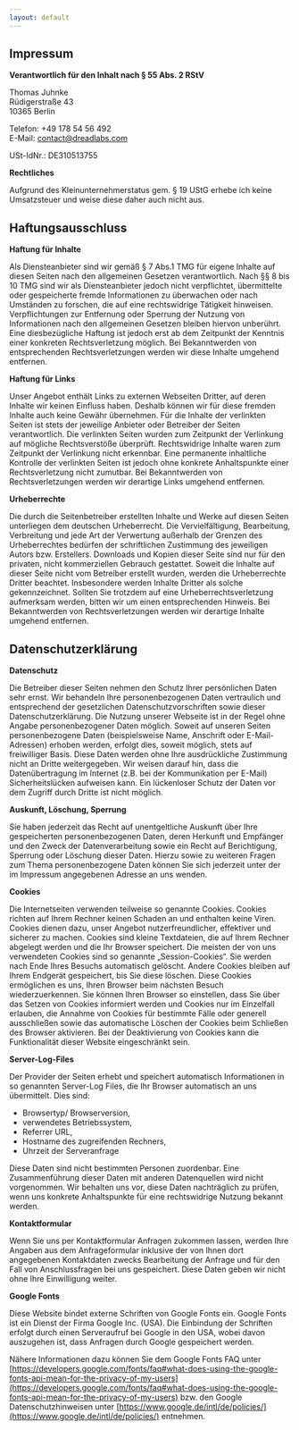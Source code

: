 ```yaml
---
layout: default
---
```

<section class="section--center mdl-grid">

<div class="mdl-cell mdl-cell--12-col" markdown="1">

## Impressum

**Verantwortlich für den Inhalt nach § 55 Abs. 2 RStV**<br>

Thomas Juhnke<br>
Rüdigerstraße 43<br>
10365 Berlin

Telefon: +49 178 54 56 492<br>
E-Mail: [contact@dreadlabs.com](mailto:contact@dreadlabs.com)

USt-IdNr.: DE310513755

**Rechtliches**

Aufgrund des Kleinunternehmerstatus gem. § 19 UStG erhebe ich keine Umsatzsteuer 
und weise diese daher auch nicht aus.

## Haftungsausschluss

**Haftung für Inhalte**<br>

Als Diensteanbieter sind wir gemäß § 7 Abs.1 TMG für eigene Inhalte auf diesen 
Seiten nach den allgemeinen Gesetzen verantwortlich. Nach §§ 8 bis 10 TMG sind 
wir als Diensteanbieter jedoch nicht verpflichtet, übermittelte oder 
gespeicherte fremde Informationen zu überwachen oder nach Umständen zu forschen, 
die auf eine rechtswidrige Tätigkeit hinweisen. Verpflichtungen zur Entfernung 
oder Sperrung der Nutzung von Informationen nach den allgemeinen Gesetzen bleiben 
hiervon unberührt. Eine diesbezügliche Haftung ist jedoch erst ab dem Zeitpunkt 
der Kenntnis einer konkreten Rechtsverletzung möglich. Bei Bekanntwerden von 
entsprechenden Rechtsverletzungen werden wir diese Inhalte umgehend entfernen.

**Haftung für Links**<br>

Unser Angebot enthält Links zu externen Webseiten Dritter, auf deren Inhalte wir 
keinen Einfluss haben. Deshalb können wir für diese fremden Inhalte auch keine 
Gewähr übernehmen. Für die Inhalte der verlinkten Seiten ist stets der jeweilige 
Anbieter oder Betreiber der Seiten verantwortlich. Die verlinkten Seiten wurden 
zum Zeitpunkt der Verlinkung auf mögliche Rechtsverstöße überprüft. Rechtswidrige 
Inhalte waren zum Zeitpunkt der Verlinkung nicht erkennbar. Eine permanente 
inhaltliche Kontrolle der verlinkten Seiten ist jedoch ohne konkrete 
Anhaltspunkte einer Rechtsverletzung nicht zumutbar. Bei Bekanntwerden von 
Rechtsverletzungen werden wir derartige Links umgehend entfernen.

**Urheberrechte**<br>

Die durch die Seitenbetreiber erstellten Inhalte und Werke auf diesen Seiten 
unterliegen dem deutschen Urheberrecht. Die Vervielfältigung, Bearbeitung, 
Verbreitung und jede Art der Verwertung außerhalb der Grenzen des Urheberrechtes 
bedürfen der schriftlichen Zustimmung des jeweiligen Autors bzw. Erstellers. 
Downloads und Kopien dieser Seite sind nur für den privaten, nicht kommerziellen 
Gebrauch gestattet. Soweit die Inhalte auf dieser Seite nicht vom Betreiber 
erstellt wurden, werden die Urheberrechte Dritter beachtet. Insbesondere werden 
Inhalte Dritter als solche gekennzeichnet. Sollten Sie trotzdem auf eine 
Urheberrechtsverletzung aufmerksam werden, bitten wir um einen entsprechenden 
Hinweis. Bei Bekanntwerden von Rechtsverletzungen werden wir derartige Inhalte 
umgehend entfernen.

## Datenschutzerklärung

**Datenschutz**<br>

Die Betreiber dieser Seiten nehmen den Schutz Ihrer persönlichen Daten sehr ernst. 
Wir behandeln Ihre personenbezogenen Daten vertraulich und entsprechend der 
gesetzlichen Datenschutzvorschriften sowie dieser Datenschutzerklärung. Die 
Nutzung unserer Webseite ist in der Regel ohne Angabe personenbezogener Daten 
möglich. Soweit auf unseren Seiten personenbezogene Daten (beispielsweise Name, 
Anschrift oder E-Mail-Adressen) erhoben werden, erfolgt dies, soweit möglich, 
stets auf freiwilliger Basis. Diese Daten werden ohne Ihre ausdrückliche 
Zustimmung nicht an Dritte weitergegeben. Wir weisen darauf hin, dass die 
Datenübertragung im Internet (z.B. bei der Kommunikation per E-Mail) 
Sicherheitslücken aufweisen kann. Ein lückenloser Schutz der Daten vor dem Zugriff 
durch Dritte ist nicht möglich.

**Auskunft, Löschung, Sperrung**<br>

Sie haben jederzeit das Recht auf unentgeltliche Auskunft über Ihre 
gespeicherten personenbezogenen Daten, deren Herkunft und Empfänger und den Zweck 
der Datenverarbeitung sowie ein Recht auf Berichtigung, Sperrung oder Löschung 
dieser Daten. Hierzu sowie zu weiteren Fragen zum Thema personenbezogene Daten 
können Sie sich jederzeit unter der im Impressum angegebenen Adresse an uns 
wenden.

**Cookies**<br>

Die Internetseiten verwenden teilweise so genannte Cookies. Cookies richten auf 
Ihrem Rechner keinen Schaden an und enthalten keine Viren. Cookies dienen dazu, 
unser Angebot nutzerfreundlicher, effektiver und sicherer zu machen. Cookies sind 
kleine Textdateien, die auf Ihrem Rechner abgelegt werden und die Ihr Browser 
speichert. Die meisten der von uns verwendeten Cookies sind so genannte „Session-Cookies“. 
Sie werden nach Ende Ihres Besuchs automatisch gelöscht. Andere Cookies bleiben 
auf Ihrem Endgerät gespeichert, bis Sie diese löschen. Diese Cookies ermöglichen 
es uns, Ihren Browser beim nächsten Besuch wiederzuerkennen. Sie können Ihren 
Browser so einstellen, dass Sie über das Setzen von Cookies informiert werden 
und Cookies nur im Einzelfall erlauben, die Annahme von Cookies für bestimmte 
Fälle oder generell ausschließen sowie das automatische Löschen der Cookies beim 
Schließen des Browser aktivieren. Bei der Deaktivierung von Cookies kann die 
Funktionalität dieser Website eingeschränkt sein.

**Server-Log-Files**<br>

Der Provider der Seiten erhebt und speichert automatisch Informationen in so 
genannten Server-Log Files, die Ihr Browser automatisch an uns übermittelt. 
Dies sind:

  - Browsertyp/ Browserversion,
  - verwendetes Betriebssystem,
  - Referrer URL,
  - Hostname des zugreifenden Rechners,
  - Uhrzeit der Serveranfrage

Diese Daten sind nicht bestimmten Personen zuordenbar. Eine Zusammenführung 
dieser Daten mit anderen Datenquellen wird nicht vorgenommen. Wir behalten uns 
vor, diese Daten nachträglich zu prüfen, wenn uns konkrete Anhaltspunkte für 
eine rechtswidrige Nutzung bekannt werden.

**Kontaktformular**<br>

Wenn Sie uns per Kontaktformular Anfragen zukommen lassen, werden Ihre Angaben 
aus dem Anfrageformular inklusive der von Ihnen dort angegebenen Kontaktdaten 
zwecks Bearbeitung der Anfrage und für den Fall von Anschlussfragen bei uns 
gespeichert. Diese Daten geben wir nicht ohne Ihre Einwilligung weiter.

**Google Fonts**<br>

Diese Website bindet externe Schriften von Google Fonts ein. Google Fonts ist 
ein Dienst der Firma Google Inc. (USA). Die Einbindung der Schriften erfolgt 
durch einen Serveraufruf bei Google in den USA, wobei davon auszugehen ist, 
dass Anfragen durch Google gespeichert werden.

Nähere Informationen dazu können Sie dem Google Fonts FAQ unter [https://developers.google.com/fonts/faq#what-does-using-the-google-fonts-api-mean-for-the-privacy-of-my-users](https://developers.google.com/fonts/faq#what-does-using-the-google-fonts-api-mean-for-the-privacy-of-my-users) 
bzw. den Google Datenschutzhinweisen unter [https://www.google.de/intl/de/policies/](https://www.google.de/intl/de/policies/) entnehmen.

</div>

</section>
